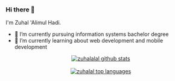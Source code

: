 ### Hi there 👋

I'm Zuhal 'Alimul Hadi.

- 🔭 I’m currently pursuing information systems bachelor degree
- 🌱 I’m currently learning about web development and mobile development

<p align="center">
  <a href="https://git.io/streak-stats">
    <img align="center" src="https://github-readme-stats.vercel.app/api/top-langs/?username=zuhalal&count_private=true&layout=compact&theme=nord" alt="zuhalalal github stats"/>
  </a>
  <br/><br/>
  <a href="https://github.com/sabynn/github-readme-stats">
    <img align="center" src="https://github-readme-stats.vercel.app/api?username=zuhalal&count_private=true&show_icons=true&theme=nord" alt="zuhalal top languages"/>
  </a>
</p>
<!--
**zuhalal/zuhalal** is a ✨ _special_ ✨ repository because its `README.md` (this file) appears on your GitHub profile.

Here are some ideas to get you started:

- 🔭 I’m currently working on ...
- 🌱 I’m currently learning ...
- 👯 I’m looking to collaborate on ...
- 🤔 I’m looking for help with ...
- 💬 Ask me about ...
- 📫 How to reach me: ...
- 😄 Pronouns: ...
- ⚡ Fun fact: ...
-->
